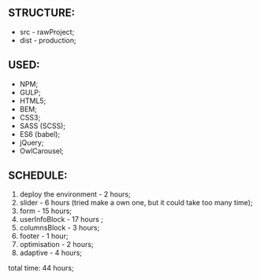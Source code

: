 STRUCTURE:
--------------------------------------------------
* src  - rawProject;
* dist - production;


USED:
--------------------------------------------------

* NPM;
* GULP;
* HTML5;
* BEM;
* CSS3;
* SASS (SCSS);
* ES6 (babel);
* jQuery;
* OwlCarousel;


SCHEDULE:
--------------------------------------------------

1. deploy the environment - 2 hours;
2. slider - 6 hours (tried make a own one, but it could take too many time);
3. form - 15 hours;
4. userInfoBlock - 17 hours ;
5. columnsBlock - 3 hours;
6. footer - 1 hour;
7. optimisation - 2 hours;
8. adaptive - 4 hours;


total time: 44 hours;



